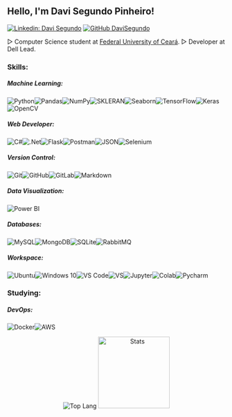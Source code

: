  ## Hello, I'm Davi Segundo Pinheiro! 

[![Linkedin: Davi Segundo](https://img.shields.io/badge/-DaviSegundo-blue?style=flat-square&logo=Linkedin&logoColor=white&link=https://www.linkedin.com/in/liviabelirocha/)](https://www.linkedin.com/in/davi-segundo-881401210)  [![GitHub DaviSegundo](https://img.shields.io/github/followers/DaviSegundo?label=follow&style=social)](https://github.com/DaviSegundo)

▷ Computer Science student at [Federal University of Ceará](https://cc.ufc.br).
▷ Developer at Dell Lead.

### Skills:

##### Machine Learning:
<img alt="Python" src="https://img.shields.io/badge/Python-FFD43B?style=for-the-badge&logo=python&logoColor=darkgreen"/><img alt="Pandas" src="https://img.shields.io/badge/pandas-%23150458.svg?style=for-the-badge&logo=pandas&logoColor=white" /><img alt="NumPy" src="https://img.shields.io/badge/numpy-%23013243.svg?style=for-the-badge&logo=numpy&logoColor=white" /><img alt="SKLERAN" src="https://img.shields.io/badge/scikit_learn-F7931E?style=for-the-badge&logo=scikit-learn&logoColor=white"/><img alt="Seaborn" src="https://img.shields.io/badge/Seaborn-0078D6?style=for-the-badge&logo=plotly&logoColor=white"><img alt="TensorFlow" src="https://img.shields.io/badge/TensorFlow-FF6F00?style=for-the-badge&logo=TensorFlow&logoColor=white"><img alt="Keras" src="https://img.shields.io/badge/Keras-D00000?style=for-the-badge&logo=Keras&logoColor=white"><img alt="OpenCV" src="https://img.shields.io/badge/OpenCV-27338e?style=for-the-badge&logo=OpenCV&logoColor=white"/>

##### Web Developer:
<img alt="C#" src="https://img.shields.io/badge/c%23-%23239120.svg?style=for-the-badge&logo=c-sharp&logoColor=white"/><img alt=".Net" src="https://img.shields.io/badge/.NET-5C2D91?style=for-the-badge&logo=.net&logoColor=white"/><img alt="Flask" src="https://img.shields.io/badge/flask-%23000.svg?style=for-the-badge&logo=flask&logoColor=white"/><img alt="Postman" src="https://img.shields.io/badge/Postman-4B3263?style=for-the-badge&logo=postman&logoColor=red" /><img alt="JSON" src="https://img.shields.io/badge/json-5E5C5C?style=for-the-badge&logo=json&logoColor=white" /><img alt="Selenium" src="https://img.shields.io/badge/Selenium-43B02A?style=for-the-badge&logo=Selenium&logoColor=white" />



##### Version Control:

<img alt="Git" src="https://img.shields.io/badge/git-%23F05033.svg?style=for-the-badge&logo=git&logoColor=white"/><img alt="GitHub" src="https://img.shields.io/badge/github-%23121011.svg?style=for-the-badge&logo=github&logoColor=white"/><img alt="GitLab" src="https://img.shields.io/badge/GitLab-330F63?style=for-the-badge&logo=gitlab&logoColor=white"/><img alt="Markdown" src="https://img.shields.io/badge/markdown-%23000000.svg?style=for-the-badge&logo=markdown&logoColor=white"/>

##### Data Visualization:

<img alt="Power BI" src="https://img.shields.io/badge/PowerBI-F2C811?style=for-the-badge&logo=Power%20BI&logoColor=black"/>


##### Databases:

<img alt="MySQL" src="https://img.shields.io/badge/mysql-%2300f.svg?style=for-the-badge&logo=mysql&logoColor=white"/><img alt="MongoDB" src ="https://img.shields.io/badge/MongoDB-%234ea94b.svg?style=for-the-badge&logo=mongodb&logoColor=white"/><img alt="SQLite" src ="https://img.shields.io/badge/SQLite-07405E?style=for-the-badge&logo=sqlite&logoColor=whitee"/><img alt="RabbitMQ" src ="https://img.shields.io/badge/rabbitmq-%23FF6600.svg?&style=for-the-badge&logo=rabbitmq&logoColor=white"/>


##### Workspace:

<img alt="Ubuntu" src="https://img.shields.io/badge/Ubuntu-E95420?style=for-the-badge&logo=ubuntu&logoColor=white" /><img alt="Windows 10" src="https://img.shields.io/badge/Windows-D80022?style=for-the-badge&logo=windows&logoColor=white" /><img alt="VS Code" src="https://img.shields.io/badge/Visual_Studio_Code-0078D4?style=for-the-badge&logo=visual%20studio%20code&logoColor=white" /><img alt="VS" src="https://img.shields.io/badge/Visual_Studio-5C2D91?style=for-the-badge&logo=visual%20studio&logoColor=white" /><img alt="Jupyter" src="https://img.shields.io/badge/Jupyter-%23F37626.svg?style=for-the-badge&logo=Jupyter&logoColor=white" /><img alt="Colab" src="https://img.shields.io/badge/Colab-F9AB00?style=for-the-badge&logo=googlecolab&color=525252" /><img alt="Pycharm" src="https://img.shields.io/badge/PyCharm-000000.svg?&style=for-the-badge&logo=PyCharm&logoColor=white" />


### Studying:

##### DevOps:
<img alt="Docker" src="https://img.shields.io/badge/docker-%230db7ed.svg?style=for-the-badge&logo=docker&logoColor=white"/><img alt="AWS" src="https://img.shields.io/badge/Amazon AWS-{232F3E}?style=for-the-badge&logo=amazonaws&logoColor=white"/>
<br/>
<p align="center">
<img alt="Top Lang" src="https://github-readme-stats.vercel.app/api/top-langs/?username=DaviSegundo&layout=compact&theme=radical"> <img alt="Stats" src="https://github-readme-stats.vercel.app/api?username=DaviSegundo&show_icons=true&theme=radical" height="165">
</p>

